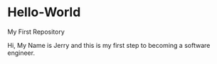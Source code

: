 # Hello-World
My First Repository

Hi, My Name is Jerry and this is my first step to becoming a software engineer.
